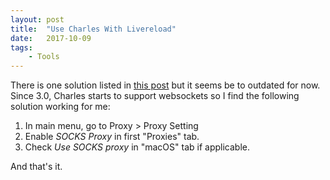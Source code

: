 ```yaml
---
layout: post
title:  "Use Charles With Livereload"
date:   2017-10-09
tags:   
    - Tools
---
```


There is one solution listed in [this post](http://www.mikefahy.com/blog/files/configuring-charles-and-livereload-to-work-together.html) but it seems be to outdated for now. Since 3.0, Charles starts to support websockets so I find the following solution working for me:

1. In main menu, go to Proxy > Proxy Setting
2. Enable *SOCKS Proxy* in first "Proxies" tab.
3. Check *Use SOCKS proxy* in "macOS" tab if applicable.

And that's it.